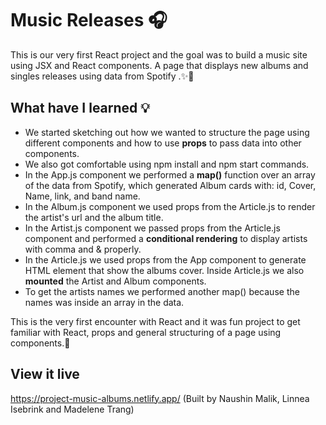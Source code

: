 # Music Releases 🎧

This is our very first React project and the goal was to build a music site using JSX and React components. A page that displays new albums and singles releases using data from Spotify .✨🎵

## What have I learned 💡

- We started sketching out how we wanted to structure the page using different components and how to use **props** to pass data into other components.
- We also got comfortable using npm install and npm start commands.
- In the App.js component we performed a **map()** function over an array of the data from Spotify, which generated Album cards with: id, Cover, Name, link, and band name.
- In the Album.js component we used props from the Article.js to render the artist's url and the album title.
- In the Artist.js component we passed props from the Article.js component and performed a **conditional rendering** to display artists with comma and & properly.
- In the Article.js we used props from the App component to generate HTML element that show the albums cover. Inside Article.js we also **mounted** the Artist and Album components.
- To get the artists names we performed another map() because the names was inside an array in the data.

This is the very first encounter with React and it was fun project to get familiar with React, props and general structuring of a page using components.💪

## View it live

https://project-music-albums.netlify.app/ (Built by
Naushin Malik, Linnea Isebrink and Madelene Trang)
